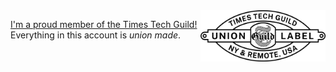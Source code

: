 <img align="right" height="82" width="200" valign="middle" src="./img/techguild-bug.png">

[I'm a proud member of the Times Tech Guild!](https://nytimesguild.org/tech) Everything in this account is *union made*.
